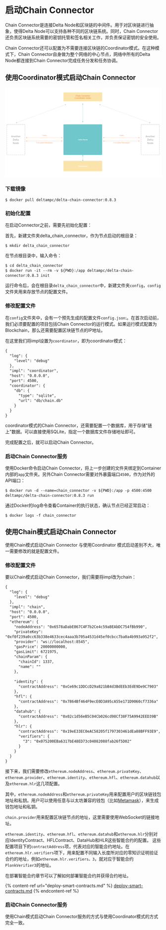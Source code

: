# 启动Chain Connector

Chain Connector是连接Delta Node和区块链的中间件。用于对区块链进行抽象，使得Delta Node可以支持各种不同的区块链系统。同时，Chain Connector还负责区块链系统需要的密钥托管和签名相关工作，并负责保证密钥的安全使用。

Chain Connector还可以配置为不需要连接区块链的Coordinator模式。在这种模式下，Chain Connector自身做为整个网络的中心节点，网络中所有的Delta Node都连接到Chain Connector完成任务分发和任务协调。

## 使用Coordinator模式启动Chain Connector

![Coordinator模式下的无区块链Delta隐私计算网络结构](<../.gitbook/assets/53635fc89ddea878178709dd8e55ba9 (2) (2) (3) (1) (4) (4) (2) (1) (1) (1) (1) (1) (1) (1) (1) (2) (1) (1).png>)

### 下载镜像

```
$ docker pull deltampc/delta-chain-connector:0.8.3
```

### 初始化配置

在启动Connector之前，需要先初始化配置：

首先，新建文件夹delta\_chain\_connector，作为节点启动的根目录：

```
$ mkdir delta_chain_connector
```

在节点根目录中，输入命令：

```
$ cd delta_chain_connector
$ docker run -it --rm -v ${PWD}:/app deltampc/delta-chain-connector:0.8.3 init
```

运行命令后，会在根目录`delta_chain_connector`中，新建文件夹`config`，`config`文件夹用来存放节点的配置文件。

### 修改配置文件

在`config`文件夹中，会有一个预先生成的配置文件`config.json`:。在首次启动前，我们必须要配置的项目包括Chain Connector的运行模式。如果运行模式配置为Blockchain，那么还需要配置区块链节点的IP地址。

在这里我们将impl设置为`coordinator`，即为coordinator模式：

```
{
  "log": {
    "level": "debug"
  },
  "impl": "coordinator",
  "host": "0.0.0.0",
  "port": 4500,
  "coordinator": {
    "db": {
      "type": "sqlite",
      "url": "db/chain.db"
    }
  }
}
```

coordinator模式的Chain Connector，还需要配置一个数据库，用于存储"链上"数据。可以直接使用SQLite，指定一个数据库文件存储地址即可。

完成配置之后，就可以启动Chain Connector。

### 启动Chain Connector服务

使用Docker命令启动Chain Connector，将上一步创建的文件夹绑定到Container内部的`app`文件夹。另外Chain Connector需要对外暴露端口`4500`，作为对外的API端口：

```
$ docker run -d --name=chain_connector -v ${PWD}:/app -p 4500:4500 deltampc/delta-chain-connector:0.8.3 run
```

通过Docker的log命令查看Container的执行状态，确认节点已经正常启动：

```
$ docker logs -f chain_connector
```

## 使用Chain模式启动Chain Connector

使用Chain模式启动Chain Connector 与使用Coordinator 模式启动差别不大，唯一需要修改的就是配置文件。

### 修改配置文件

要以Chain模式启动Chain Connector，我们需要将impl改为chain：

```
{
  "log": {
    "level": "debug"
  },
  "impl": "chain",
  "host": "0.0.0.0",
  "port": 4500,
  "ethereum": {
    "nodeAddress": "0x6578aDabE867C4F7b2Ce4c59aBEAbDC754fBb990",
    "privateKey": "0xf0f239a0cc63b338e4633cec4aaa3b705a4531d45ef0cbcc7ba0a4b993a952f2",
    "provider": "ws://localhost:8545",
    "gasPrice": 20000000000,
    "gasLimit": 6721975,
    "chainParam": {
      "chainId": 1337,
      "name": ""
    },

    "identity": {
      "contractAddress": "0xCe69c1DDCcD29a821bB4d3BdEEb3EdE9De9C7903"
    },
    "hfl": {
      "contractAddress": "0x7864Bf464F9ecE0D3A95cA55e171D9060cf7336a"
    },
    "datahub": {
      "contractAddress": "0x02c1d56eB5C04Cb026cd98Cf38F75A9942EED39B"
    },
    "hlr": {
      "contractAddress": "0x19eE33EC0eAC58205f1797303461dEa88BFF93E9",
      "verifiers": {
        "3": "0x075200EBa6317bE48ED73c04082088fab26f5D02"
      }
    }
  }
}
```

接下来，我们需要修改`ethereum.nodeAddress`、`ethereum.privateKey`、`ethereum.provider`、`ethereum.identity`、`ethereum.hfl`、`ethereum.datahub`以及`ethereum.hlr`这几项配置。

其中，`ethereum.nodeAddress`和`ethereum.privateKey`用来配置用户的区块链钱包地址和私钥。用户可以使用任意与以太坊兼容的钱包（比如[Metamask](https://metamask.io/)），来生成钱包地址和私钥。

`chain.provider`用来配置区块链节点的地址，这里需要使用WebSocket的链接地址。

`ethereum.identity`、`ethereum.hfl`、`ethereum.datahub`和`ethereum.hlr`分别对应IdentityContract、HFLContract、DataHub和HLR这些智能合约的配置。 这些配置项目下的`contractAddress`项，代表对应的智能合约地址。在`ethereum.hlr.verifiers`项下，用来配置不同输入长度所对应的零知识证明验证合约的地址，例如`ethereum.hlr.verifiers。3`，就对应于智能合约`PlonkVerifier3`的地址。

在部署智能合约章节可以了解如何部署智能合约并获得合约地址。

{% content-ref url="deploy-smart-contracts.md" %}
[deploy-smart-contracts.md](deploy-smart-contracts.md)
{% endcontent-ref %}

### 启动Chain Connector服务

使用Chain模式启动Chain Connector服务的方式与使用Coordinator模式的方式完全一致。

